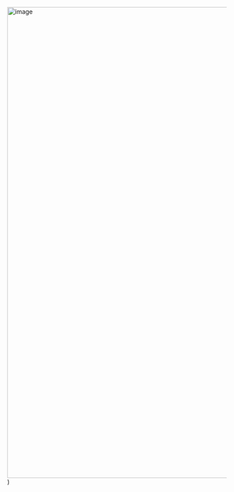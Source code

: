 

<img width="1920" height="1080" alt="image" src="https://github.com/user-attachments/assets/18aaec8d-a681-4569-bb49-99684078c150" />)
